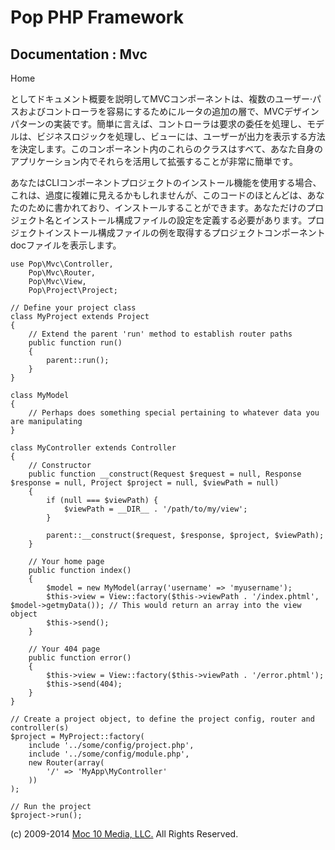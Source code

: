 Pop PHP Framework
=================

Documentation : Mvc
-------------------

Home

としてドキュメント概要を説明してMVCコンポーネントは、複数のユーザー·パスおよびコントローラを容易にするためにルータの追加の層で、MVCデザインパターンの実装です。簡単に言えば、コントローラは要求の委任を処理し、モデルは、ビジネスロジックを処理し、ビューには、ユーザーが出力を表示する方法を決定します。このコンポーネント内のこれらのクラスはすべて、あなた自身のアプリケーション内でそれらを活用して拡張することが非常に簡単です。

あなたはCLIコンポーネントプロジェクトのインストール機能を使用する場合、これは、過度に複雑に見えるかもしれませんが、このコードのほとんどは、あなたのために書かれており、インストールすることができます。あなただけのプロジェクト名とインストール構成ファイルの設定を定義する必要があります。プロジェクトインストール構成ファイルの例を取得するプロジェクトコンポーネントdocファイルを表示します。

    use Pop\Mvc\Controller,
        Pop\Mvc\Router,
        Pop\Mvc\View,
        Pop\Project\Project;

    // Define your project class
    class MyProject extends Project
    {
        // Extend the parent 'run' method to establish router paths
        public function run()
        {
            parent::run();
        }
    }

    class MyModel
    {
        // Perhaps does something special pertaining to whatever data you are manipulating
    }

    class MyController extends Controller
    {
        // Constructor
        public function __construct(Request $request = null, Response $response = null, Project $project = null, $viewPath = null)
        {
            if (null === $viewPath) {
                $viewPath = __DIR__ . '/path/to/my/view';
            }

            parent::__construct($request, $response, $project, $viewPath);
        }

        // Your home page
        public function index()
        {
            $model = new MyModel(array('username' => 'myusername');
            $this->view = View::factory($this->viewPath . '/index.phtml', $model->getmyData()); // This would return an array into the view object
            $this->send();
        }

        // Your 404 page
        public function error()
        {
            $this->view = View::factory($this->viewPath . '/error.phtml');
            $this->send(404);
        }
    }

    // Create a project object, to define the project config, router and controller(s)
    $project = MyProject::factory(
        include '../some/config/project.php',
        include '../some/config/module.php',
        new Router(array(
            '/' => 'MyApp\MyController'
        ))
    );

    // Run the project
    $project->run();

\(c) 2009-2014 [Moc 10 Media, LLC.](http://www.moc10media.com) All
Rights Reserved.
